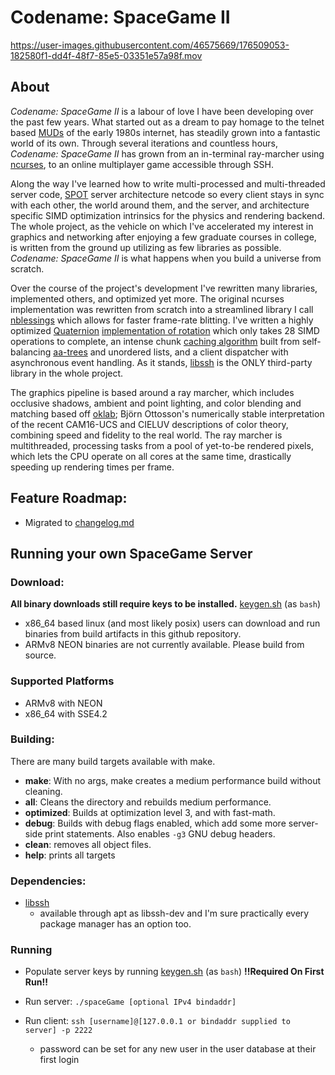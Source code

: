 # Codename: SpaceGame II

https://user-images.githubusercontent.com/46575669/176509053-182580f1-dd4f-48f7-85e5-03351e57a98f.mov

## About

*Codename: SpaceGame II* is a labour of love I have been developing over the past few years. What started out as a dream to pay homage to the telnet based [MUDs](https://en.wikipedia.org/wiki/MUD) of the early 1980s internet, has steadily grown into a fantastic world of its own. Through several iterations and countless hours, *Codename: SpaceGame II* has grown from an in-terminal ray-marcher using [ncurses](https://invisible-island.net/ncurses/ncurses.html), to an online multiplayer game accessible through SSH.

Along the way I've learned how to write multi-processed and multi-threaded server code, [SPOT](https://en.wikipedia.org/wiki/Single_source_of_truth) server architecture netcode so every client stays in sync with each other, the world around them, and the server, and architecture specific SIMD optimization intrinsics for the physics and rendering backend. The whole project, as the vehicle on which I've accelerated my interest in graphics and networking after enjoying a few graduate courses in college, is written from the ground up utilizing as few libraries as possible. *Codename: SpaceGame II* is what happens when you build a universe from scratch.

Over the course of the project's development I've rewritten many libraries, implemented others, and optimized yet more. The original ncurses implementation was rewritten from scratch into a streamlined library I call [nblessings](nblessings) which allows for faster frame-rate blitting. I've written a highly optimized [Quaternion](https://en.wikipedia.org/wiki/Quaternion) [implementation of rotation](math/vector_3d.h) which only takes 28 SIMD operations to complete, an intense chunk [caching algorithm](world) built from self-balancing [aa-trees](https://en.wikipedia.org/wiki/AA_tree) and unordered lists, and a client dispatcher with asynchronous event handling. As it stands, [libssh](https://www.libssh.org/) is the ONLY third-party library in the whole project.

The graphics pipeline is based around a ray marcher, which includes occlusive shadows, ambient and point lighting, and color blending and matching based off [oklab](https://bottosson.github.io/posts/oklab/); Björn Ottosson's numerically stable interpretation of the recent CAM16-UCS and CIELUV descriptions of color theory, combining speed and fidelity to the real world. The ray marcher is multithreaded, processing tasks from a pool of yet-to-be rendered pixels, which lets the CPU operate on all cores at the same time, drastically speeding up rendering times per frame.

## Feature Roadmap:
- Migrated to [changelog.md](changelog.md)

## Running your own SpaceGame Server

### Download:
**All binary downloads still require keys to be installed.** [keygen.sh](keygen.sh) (as `bash`)

- x86_64 based linux (and most likely posix) users can download and run binaries from build artifacts in this github repository.
- ARMv8 NEON binaries are not currently available. Please build from source.

### Supported Platforms

- ARMv8 with NEON
- x86_64 with SSE4.2

### Building:
There are many build targets available with make.

- **make**: With no args, make creates a medium performance build without cleaning.
- **all**: Cleans the directory and rebuilds medium performance.
- **optimized**: Builds at optimization level 3, and with fast-math.
- **debug**: Builds with debug flags enabled, which add some more server-side print statements. Also enables `-g3` GNU debug headers.
- **clean**: removes all object files.
- **help**: prints all targets

### Dependencies:

- [libssh](https://www.libssh.org/)
  - available through apt as libssh-dev and I'm sure practically every package manager has an option too.

### Running

- Populate server keys by running [keygen.sh](keygen.sh) (as `bash`) **!!Required On First Run!!**

- Run server: `./spaceGame [optional IPv4 bindaddr]`

- Run client: `ssh [username]@[127.0.0.1 or bindaddr supplied to server] -p 2222`
  - password can be set for any new user in the user database at their first login
